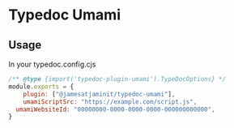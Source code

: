 # Typedoc Umami

## Usage

In your typedoc.config.cjs

```javascript
/** @type {import('typedoc-plugin-umami').TypeDocOptions} */
module.exports = {
	plugin: ["@jamesatjaminit/typedoc-umami"],
	umamiScriptSrc: "https://example.com/script.js",
  umamiWebsiteId: "00000000-0000-0000-0000-000000000000",
}